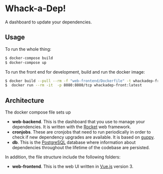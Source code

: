 # Whack-a-Dep!

A dashboard to update your dependencies.
## Usage

To run the whole thing:

```sh
$ docker-compose build
$ docker-compose up
```

To run the front end for development, build and run the docker image:

```sh
$ docker build --pull --rm -f "web-frontend/Dockerfile" -t whackadep-front:latest "web-frontend"
$  docker run --rm -it  -p 8080:8080/tcp whackadep-front:latest
```

## Architecture

The docker compose file sets up 

- **web-backend**. This is the dashboard that you use to manage your dependencies. It is written with the [Rocket](https://rocket.rs/) web framework.
- **cronjobs**. These are cronjobs that need to run periodically in order to check if new dependency upgrades are available. It is based on [guppy](https://github.com/facebookincubator/cargo-guppy).
- **db**. This is the [PostgreSQL](https://www.postgresql.org/) database where information about dependencies throughout the lifetime of the codebase are persisted.

In addition, the file structure include the following folders:

- **web-frontend**. This is the web UI written in [Vue.js](https://vuejs.org/) version 3.
